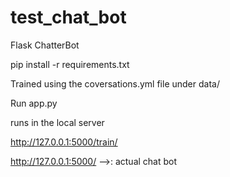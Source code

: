 # test_chat_bot

Flask
ChatterBot

pip install -r requirements.txt

Trained using the coversations.yml file under data/

Run app.py

runs in the local server 

http://127.0.0.1:5000/train/ 

http://127.0.0.1:5000/ -->: actual chat bot 






